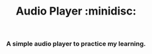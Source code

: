 <h1 align="center">Audio Player :minidisc:</h1>
<br>
<h3 align="center">A simple audio player to practice my learning.</h3>
